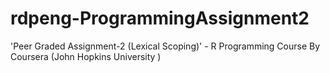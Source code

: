 # rdpeng-ProgrammingAssignment2
'Peer Graded Assignment-2 (Lexical Scoping)' - R Programming Course By Coursera (John Hopkins University )

